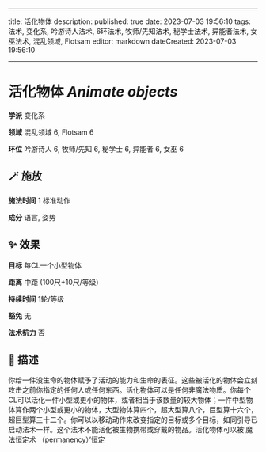 
---
title: 活化物体
description: 
published: true
date: 2023-07-03 19:56:10
tags: 法术, 变化系, 吟游诗人法术, 6环法术, 牧师/先知法术, 秘学士法术, 异能者法术, 女巫法术, 混乱领域, Flotsam
editor: markdown
dateCreated: 2023-07-03 19:56:10

---

# **活化物体** *Animate objects*

**学派** 变化系 

**领域** 混乱领域 6, Flotsam 6

**环位** 吟游诗人 6, 牧师/先知 6, 秘学士 6, 异能者 6, 女巫 6

## 🪄 施放

**施法时间** 1 标准动作

**成分** 语言, 姿势

## ✨ 效果 

**目标** 每CL一个小型物体 

**距离** 中距 (100尺+10尺/等级)  

**持续时间** 1轮/等级 

**豁免** 无

**法术抗力** 否

## 📖 描述

你给一件没生命的物体赋予了活动的能力和生命的表征。这些被活化的物体会立刻攻击之前你指定的任何人或任何东西。活化物体可以是任何非魔法物质。你每个CL可以活化一件小型或更小的物体，或者相当于该数量的较大物体；一件中型物体算作两个小型或更小的物体，大型物体算四个，超大型算八个，巨型算十六个，超巨型算三十二个。你可以以移动动作来改变指定的目标或多个目标，如同引导已启动法术一样。这个法术不能活化被生物携带或穿戴的物品。活化物体可以被‘魔法恒定术 （permanency）’恒定
    